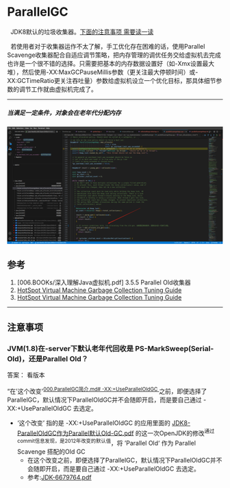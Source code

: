 # ParallelGC
&nbsp;&nbsp;JDK8默认的垃圾收集器。[下面的注意事项 需要读一读](#注意事项)

&nbsp;&nbsp;若使用者对于收集器运作不太了解，手工优化存在困难的话，使用Parallel Scavenge收集器配合自适应调节策略，把内存管理的调优任务交给虚拟机去完成也许是一个很不错的选择。只需要把基本的内存数据设置好（如-Xmx设置最大堆），然后使用-XX:MaxGCPauseMillis参数（更关注最大停顿时间）或-XX:GCTimeRatio更关注吞吐量）参数给虚拟机设立一个优化目标，那具体细节参数的调节工作就由虚拟机完成了。

---

##### 当满足一定条件，对象会在老年代分配内存
![WeChat_20241123162824.jpg](./pics/WeChat_20241123162824.jpg)

## 参考
1. [006.BOOKs/深入理解Java虚拟机.pdf] 3.5.5 Parallel Old收集器
2. [HotSpot Virtual Machine Garbage Collection Tuning Guide](../HotSpot%20Virtual%20Machine%20Garbage%20Collection%20Tuning%20Guide.pdf)
3. [HotSpot Virtual Machine Garbage Collection Tuning Guide](../hotspot-virtual-machine-garbage-collection-tuning-guide.pdf)

----

## 注意事项
### JVM(1.8)在-server下默认老年代回收是 PS-MarkSweep(Serial-Old)，还是Parallel Old？
答案： 看版本

“在'这个改变'<sup>[000.ParallelGC简介.md# -XX:+UseParallelOldGC ](./000.ParallelGC简介.md)</sup>之前，即便选择了ParallelGC，默认情况下ParallelOldGC并不会随即开启，而是要自己通过 -XX:+UseParallelOldGC 去选定。
  + ‘这个改变’ 指的是 -XX:+UseParallelOldGC 的应用里面的 [JDK8-ParallelOldGC作为Parallel默认Old-GC.pdf](./DOCS/JDK8-ParallelOldGC作为Parallel默认Old-GC.pdf) 的这一次OpenJDK的修改<sup>通过commit信息发现，是2012年改变的默认值</sup>，将 ’Parallel Old‘ 作为 Parallel Scavenge 搭配的Old GC
     - 在这个改变之前，即便选择了ParallelGC，默认情况下ParallelOldGC并不会随即开启，而是要自己通过 -XX:+UseParallelOldGC 去选定。
     - 参考:[JDK-6679764.pdf](./JDK-6679764.pdf)
